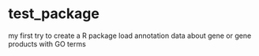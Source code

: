 # test_package
my first try to create a R package
load annotation data about gene or gene products with GO terms
